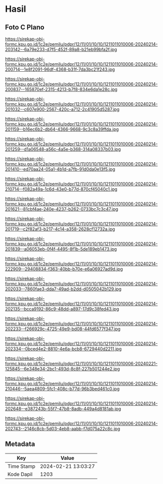 # Hasil

## Foto C Plano

https://sirekap-obj-formc.kpu.go.id/1c2e/pemilu/pdpr/12/11/01/10/10/1211011010006-20240214-203142--6a79e233-d7f5-452f-89a8-b21eb99bfa2f.jpg

https://sirekap-obj-formc.kpu.go.id/1c2e/pemilu/pdpr/12/11/01/10/10/1211011010006-20240214-200714--1e8f2091-96df-4368-b31f-7da3bc21f243.jpg

https://sirekap-obj-formc.kpu.go.id/1c2e/pemilu/pdpr/12/11/01/10/10/1211011010006-20240214-200837--165870ef-2315-4213-b7f8-834e6da1e28c.jpg

https://sirekap-obj-formc.kpu.go.id/1c2e/pemilu/pdpr/12/11/01/10/10/1211011010006-20240214-201032--c607e900-2567-420c-a712-2c41905d5287.jpg

https://sirekap-obj-formc.kpu.go.id/1c2e/pemilu/pdpr/12/11/01/10/10/1211011010006-20240214-201159--b16ec6b2-db64-4366-9668-9c3c8a39ffda.jpg

https://sirekap-obj-formc.kpu.go.id/1c2e/pemilu/pdpr/12/11/01/10/10/1211011010006-20240214-201259--d1a06548-a56c-4a5e-b368-314a08337b03.jpg

https://sirekap-obj-formc.kpu.go.id/1c2e/pemilu/pdpr/12/11/01/10/10/1211011010006-20240214-201410--ed70aa24-05a1-4b1d-a7fb-91d0da0e13f5.jpg

https://sirekap-obj-formc.kpu.go.id/1c2e/pemilu/pdpr/12/11/01/10/10/1211011010006-20240214-210714--f082a49a-1c6d-43e0-b77d-870cf45040c1.jpg

https://sirekap-obj-formc.kpu.go.id/1c2e/pemilu/pdpr/12/11/01/10/10/1211011010006-20240214-201621--81cbf4ae-240e-4237-b262-0733bc7c3c47.jpg

https://sirekap-obj-formc.kpu.go.id/1c2e/pemilu/pdpr/12/11/01/10/10/1211011010006-20240214-201719--c2f82af3-b217-4c14-a358-2628cf12732a.jpg

https://sirekap-obj-formc.kpu.go.id/1c2e/pemilu/pdpr/12/11/01/10/10/1211011010006-20240214-201839--a06053eb-0f4f-4495-8f1b-5de189eb1473.jpg

https://sirekap-obj-formc.kpu.go.id/1c2e/pemilu/pdpr/12/11/01/10/10/1211011010006-20240214-222909--29408834-f363-40bb-b70e-e6a06927ad9d.jpg

https://sirekap-obj-formc.kpu.go.id/1c2e/pemilu/pdpr/12/11/01/10/10/1211011010006-20240214-202033--7860fae3-dda7-49ad-b2dd-d0505042b129.jpg

https://sirekap-obj-formc.kpu.go.id/1c2e/pemilu/pdpr/12/11/01/10/10/1211011010006-20240214-202135--bcca9192-86c9-48dd-a897-17d9c38fed43.jpg

https://sirekap-obj-formc.kpu.go.id/1c2e/pemilu/pdpr/12/11/01/10/10/1211011010006-20240214-202233--f266929c-4725-49e9-bd08-44fd6577f347.jpg

https://sirekap-obj-formc.kpu.go.id/1c2e/pemilu/pdpr/12/11/01/10/10/1211011010006-20240214-202334--0bced4e2-8810-4e6a-bcb8-6729440d2211.jpg

https://sirekap-obj-formc.kpu.go.id/1c2e/pemilu/pdpr/12/11/01/10/10/1211011010006-20240221-125845--6e348e34-2bc1-493d-8c8f-227b501244e2.jpg

https://sirekap-obj-formc.kpu.go.id/1c2e/pemilu/pdpr/12/11/01/10/10/1211011010006-20240214-210446--5aea4809-5fc1-408c-b77d-96b3bed461c0.jpg

https://sirekap-obj-formc.kpu.go.id/1c2e/pemilu/pdpr/12/11/01/10/10/1211011010006-20240214-202648--e387243b-55f7-47b8-8adb-449a4d8181ab.jpg

https://sirekap-obj-formc.kpu.go.id/1c2e/pemilu/pdpr/12/11/01/10/10/1211011010006-20240214-202743--2146c8cb-5d03-4eb8-aabb-f7d075a22c8c.jpg


## Metadata

| Key        | Value               |
| ---------- | ------------------- |
| Time Stamp | 2024-02-21 13:03:27 |
| Kode Dapil | 1203                |



